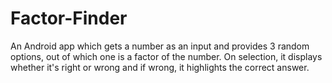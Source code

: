 # Factor-Finder
An Android app which gets a number as an input and provides 3 random options, out of which one is a factor of the number. On selection, it displays whether it's right or wrong and if wrong, it highlights the correct answer.
